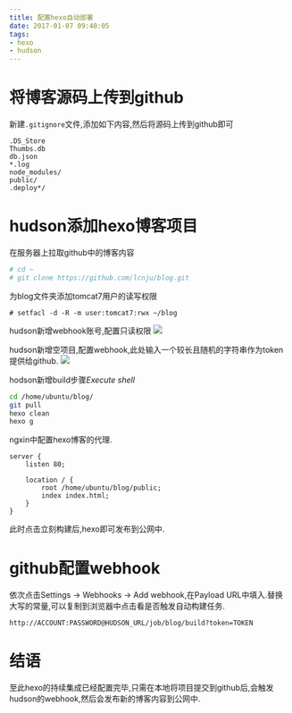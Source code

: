 ```yaml
---
title: 配置hexo自动部署
date: 2017-01-07 09:40:05
tags:
- hexo
- hudson
---
```


# 将博客源码上传到github

新建`.gitignore`文件,添加如下内容,然后将源码上传到github即可
```gitignore
.DS_Store
Thumbs.db
db.json
*.log
node_modules/
public/
.deploy*/
```

# hudson添加hexo博客项目

在服务器上拉取github中的博客内容
```bash
# cd ~
# git clone https://github.com/lcnju/blog.git
```

为blog文件夹添加tomcat7用户的读写权限
```
# setfacl -d -R -m user:tomcat7:rwx ~/blog
```

hudson新增webhook账号,配置只读权限
![](/images/2017_1_7_add_hudson_user.png)

hudson新增空项目,配置webhook,此处输入一个较长且随机的字符串作为token提供给github.
![](/images/2017_1_7_hudson_webhook.png)

hodson新增build步骤*Execute shell*
```bash
cd /home/ubuntu/blog/
git pull
hexo clean
hexo g
```

ngxin中配置hexo博客的代理.
```nginx
server {
    listen 80;

    location / {
        root /home/ubuntu/blog/public;
        index index.html;
    }
}
```

此时点击立刻构建后,hexo即可发布到公网中.

# github配置webhook
依次点击Settings -> Webhooks -> Add webhook,在Payload URL中填入.替换大写的常量,可以复制到浏览器中点击看是否触发自动构建任务.
```http
http://ACCOUNT:PASSWORD@HUDSON_URL/job/blog/build?token=TOKEN
```

# 结语
至此hexo的持续集成已经配置完毕,只需在本地将项目提交到github后,会触发hudson的webhook,然后会发布新的博客内容到公网中.
